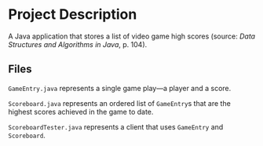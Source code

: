 # Project Description
A Java application that stores a list of video game high scores (source: <cite>Data Structures and Algorithms in Java</cite>, p. 104).

## Files
`GameEntry.java` represents a single game play&mdash;a player and a score.

`Scoreboard.java` represents an ordered list of `GameEntry`s that are the highest scores achieved in the game to date.

`ScoreboardTester.java` represents a client that uses `GameEntry` and `Scoreboard`.
